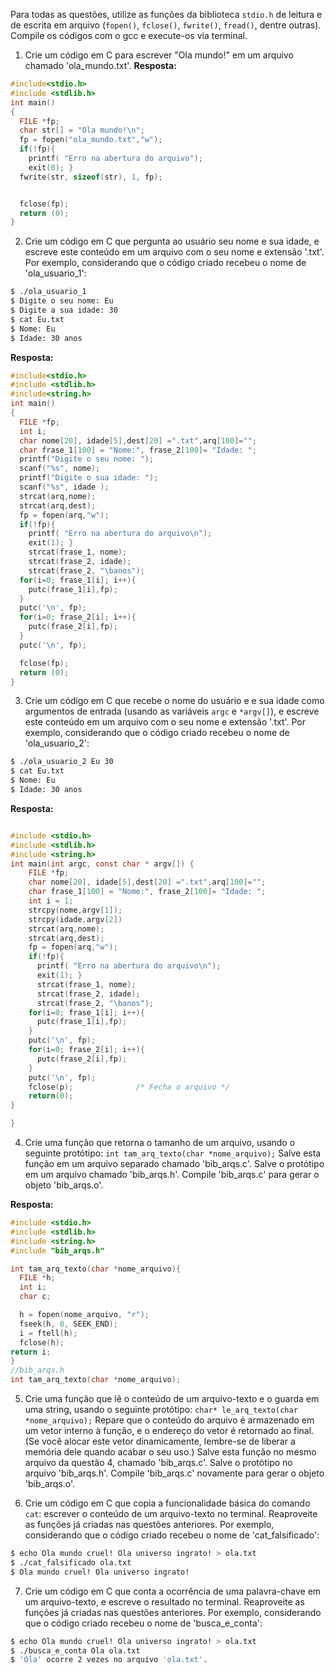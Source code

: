 Para todas as questões, utilize as funções da biblioteca `stdio.h` de leitura e de escrita em arquivo (`fopen()`, `fclose()`, `fwrite()`, `fread()`, dentre outras). Compile os códigos com o gcc e execute-os via terminal.

1. Crie um código em C para escrever "Ola mundo!" em um arquivo chamado 'ola_mundo.txt'.
**Resposta:**
```C
#include<stdio.h>
#include <stdlib.h>
int main()
{
  FILE *fp;
  char str[] = "Ola mundo!\n";
  fp = fopen("ola_mundo.txt","w");
  if(!fp){
    printf( "Erro na abertura do arquivo");
    exit(0); }
  fwrite(str, sizeof(str), 1, fp);


  fclose(fp);
  return (0);
}
```
2. Crie um código em C que pergunta ao usuário seu nome e sua idade, e escreve este conteúdo em um arquivo com o seu nome e extensão '.txt'. Por exemplo, considerando que o código criado recebeu o nome de 'ola_usuario_1':

```bash
$ ./ola_usuario_1
$ Digite o seu nome: Eu
$ Digite a sua idade: 30
$ cat Eu.txt
$ Nome: Eu
$ Idade: 30 anos
```
**Resposta:**
```C
#include<stdio.h>
#include <stdlib.h>
#include<string.h>
int main()
{
  FILE *fp;
  int i;
  char nome[20], idade[5],dest[20] =".txt",arq[100]="";
  char frase_1[100] = "Nome:", frase_2[100]= "Idade: ";
  printf("Digite o seu nome: ");
  scanf("%s", nome);
  printf("Digite o sua idade: ");
  scanf("%s", idade );
  strcat(arq,nome);
  strcat(arq,dest);
  fp = fopen(arq,"w");
  if(!fp){
    printf( "Erro na abertura do arquivo\n");
    exit(1); }
    strcat(frase_1, nome);
    strcat(frase_2, idade);
    strcat(frase_2, "\banos");
  for(i=0; frase_1[i]; i++){
    putc(frase_1[i],fp);
  }
  putc('\n', fp);
  for(i=0; frase_2[i]; i++){
    putc(frase_2[i],fp);
  }
  putc('\n', fp);

  fclose(fp);
  return (0);
}

```
3. Crie um código em C que recebe o nome do usuário e e sua idade como argumentos de entrada (usando as variáveis `argc` e `*argv[]`), e escreve este conteúdo em um arquivo com o seu nome e extensão '.txt'. Por exemplo, considerando que o código criado recebeu o nome de 'ola_usuario_2':

```bash
$ ./ola_usuario_2 Eu 30
$ cat Eu.txt
$ Nome: Eu
$ Idade: 30 anos
```

**Resposta:**
```C

#include <stdio.h>
#include <stdlib.h>
#include <string.h>
int main(int argc, const char * argv[]) {
    FILE *fp;
    char nome[20], idade[5],dest[20] =".txt",arq[100]="";
    char frase_1[100] = "Nome:", frase_2[100]= "Idade: ";
    int i = 1;
    strcpy(nome,argv[1]);
    strcpy(idade,argv[2])
    strcat(arq,nome);
    strcat(arq,dest);
    fp = fopen(arq,"w");
    if(!fp){
      printf( "Erro na abertura do arquivo\n");
      exit(1); }
      strcat(frase_1, nome);
      strcat(frase_2, idade);
      strcat(frase_2, "\banos");
    for(i=0; frase_1[i]; i++){
      putc(frase_1[i],fp);
    }
    putc('\n', fp);
    for(i=0; frase_2[i]; i++){
      putc(frase_2[i],fp);
    }
    putc('\n', fp);
    fclose(p);              /* Fecha o arquivo */
    return(0);
}

}

```


4. Crie uma função que retorna o tamanho de um arquivo, usando o seguinte protótipo: `int tam_arq_texto(char *nome_arquivo);` Salve esta função em um arquivo separado chamado 'bib_arqs.c'. Salve o protótipo em um arquivo chamado 'bib_arqs.h'. Compile 'bib_arqs.c' para gerar o objeto 'bib_arqs.o'.

**Resposta:**

```C
#include <stdio.h>
#include <stdlib.h>
#include <string.h>
#include "bib_arqs.h"

int tam_arq_texto(char *nome_arquivo){
  FILE *h;
  int i;
  char c;

  h = fopen(nome_arquivo, "r");
  fseek(h, 0, SEEK_END);
  i = ftell(h);
  fclose(h);
return i;
}
//bib_arqs.h
int tam_arq_texto(char *nome_arquivo);

``` 

5. Crie uma função que lê o conteúdo de um arquivo-texto e o guarda em uma string, usando o seguinte protótipo: `char* le_arq_texto(char *nome_arquivo);` Repare que o conteúdo do arquivo é armazenado em um vetor interno à função, e o endereço do vetor é retornado ao final. (Se você alocar este vetor dinamicamente, lembre-se de liberar a memória dele quando acabar o seu uso.) Salve esta função no mesmo arquivo da questão 4, chamado 'bib_arqs.c'. Salve o protótipo no arquivo 'bib_arqs.h'. Compile 'bib_arqs.c' novamente para gerar o objeto 'bib_arqs.o'.

6. Crie um código em C que copia a funcionalidade básica do comando `cat`: escrever o conteúdo de um arquivo-texto no terminal. Reaproveite as funções já criadas nas questões anteriores. Por exemplo, considerando que o código criado recebeu o nome de 'cat_falsificado':

```bash
$ echo Ola mundo cruel! Ola universo ingrato! > ola.txt
$ ./cat_falsificado ola.txt
$ Ola mundo cruel! Ola universo ingrato!
```

7. Crie um código em C que conta a ocorrência de uma palavra-chave em um arquivo-texto, e escreve o resultado no terminal. Reaproveite as funções já criadas nas questões anteriores. Por exemplo, considerando que o código criado recebeu o nome de 'busca_e_conta':

```bash
$ echo Ola mundo cruel! Ola universo ingrato! > ola.txt
$ ./busca_e_conta Ola ola.txt
$ 'Ola' ocorre 2 vezes no arquivo 'ola.txt'.
```
